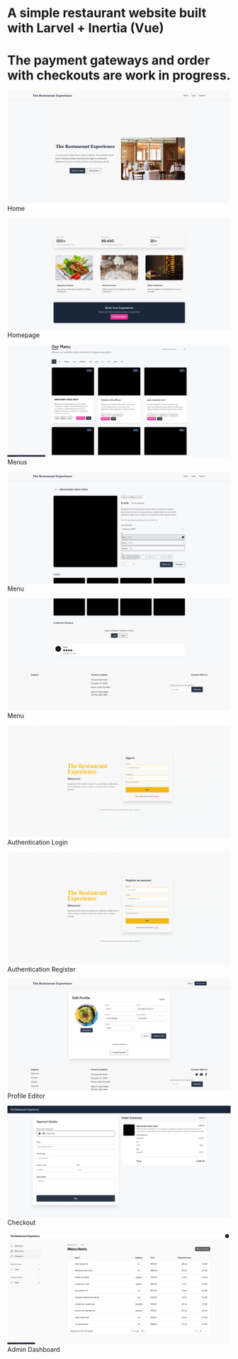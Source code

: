 # A simple restaurant website built with Larvel + Inertia (Vue)

# The payment gateways and order with checkouts are work in progress.

![Home Page](docs/homepage.png) Home

![Home Page](docs/homepage1.png) Homepage

![Menus Page](docs/menus.png) Menus

![Menu Item Top](docs/menu_item_top.png) Menu

![Menu Item Bottom](docs/menu_item_bottom.png) Menu

![Authentication Logoin](docs/login.png) Authentication Login

![Authentication Register](docs/register.png) Authentication Register

![Profile Editor](docs/profile_editing.png) Profile Editor

![Checkout Page](docs/menu_item_checkout_summary.png) Checkout

![Admin Dashboard](docs/admin_dashboard.png) Admin Dashboard
